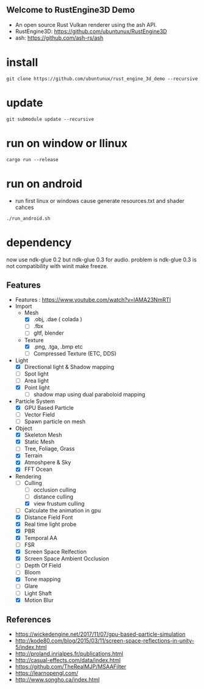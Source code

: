 ## Welcome to RustEngine3D Demo
* An open source Rust Vulkan renderer using the ash API.
* RustEngine3D: https://github.com/ubuntunux/RustEngine3D
* ash: https://github.com/ash-rs/ash

# install
```
git clone https://github.com/ubuntunux/rust_engine_3d_demo --recursive
```

# update
```
git submodule update --recursive
```

# run on window or llinux
```
cargo run --release
```

# run on android
- run first linux or windows cause generate resources.txt and shader cahces
```
./run_android.sh
```

# dependency
now use ndk-glue 0.2 but ndk-glue 0.3 for audio.
problem is ndk-glue 0.3 is not compatibility with winit make freeze.

## Features
* Features : https://www.youtube.com/watch?v=lAMA23NmRTI
* Import
    - Mesh 
        - [x] .obj, .dae ( colada )
        - [ ] .fbx 
        - [ ] gltf, blender
    - Texture
        - [x] .png, .tga, .bmp etc 
        - [ ] Compressed Texture (ETC, DDS)
* Light
    - [x] Directional light & Shadow mapping    
    - [ ] Spot light
    - [ ] Area light
    - [x] Point light
        - [ ] shadow map using dual paraboloid mapping
* Particle System
    - [x] GPU Based Particle
    - [ ] Vector Field
    - [ ] Spawn particle on mesh
* Object
    - [x] Skeleton Mesh
    - [x] Static Mesh
    - [ ] Tree, Foliage, Grass
    - [x] Terrain
    - [x] Atmoshpere & Sky
    - [x] FFT Ocean
* Rendering
    - [ ] Culling
        - [ ] occlusion culling
        - [ ] distance culling
        - [x] view frustum culling
    - [ ] Calculate the animation in gpu
    - [x] Distance Field Font 
    - [x] Real time light probe 
    - [x] PBR
    - [x] Temporal AA
    - [ ] FSR
    - [x] Screen Space Relfection
    - [x] Screen Space Ambient Occlusion    
    - [ ] Depth Of Field
    - [ ] Bloom
    - [x] Tone mapping
    - [ ] Glare
    - [ ] Light Shaft
    - [x] Motion Blur

## References
- https://wickedengine.net/2017/11/07/gpu-based-particle-simulation
- http://kode80.com/blog/2015/03/11/screen-space-reflections-in-unity-5/index.html
- http://proland.inrialpes.fr/publications.html
- http://casual-effects.com/data/index.html
- https://github.com/TheRealMJP/MSAAFilter
- https://learnopengl.com/
- http://www.songho.ca/index.html
